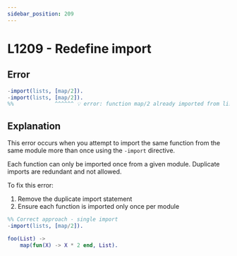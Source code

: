 ```yaml
---
sidebar_position: 209
---
```


# L1209 - Redefine import

## Error

```erlang
-import(lists, [map/2]).
-import(lists, [map/2]).
%%             ^^^^^^ 💡 error: function map/2 already imported from lists
```

## Explanation

This error occurs when you attempt to import the same function from the same
module more than once using the `-import` directive.

Each function can only be imported once from a given module. Duplicate imports
are redundant and not allowed.

To fix this error:

1. Remove the duplicate import statement
2. Ensure each function is imported only once per module

```erlang
%% Correct approach - single import
-import(lists, [map/2]).

foo(List) ->
    map(fun(X) -> X * 2 end, List).
```
